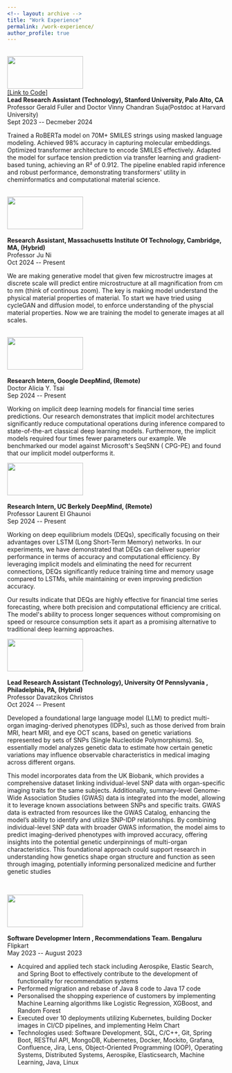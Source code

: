 ```yaml
---
<!-- layout: archive -->
title: "Work Experience"
permalink: /work-experience/
author_profile: true
---
```

<br>
<img width="175" height="75" src="https://shubhampatel10122002.github.io/images/s.png"/> <br>
<a href="https://github.com/username/repo" target="_blank">[Link to Code]</a>

<br>
<b>Lead Research Assistant (Technology), Stanford University, Palo Alto, CA </b> <br>
Professor Gerald Fuller and Doctor Vinny Chandran Suja(Postdoc at Harvard University) <br>
Sept 2023 -- Decmeber 2024 <br>

Trained a RoBERTa model on 70M+ SMILES strings using masked language modeling. Achieved 98% accuracy in capturing molecular embeddings. Optimized transformer architecture to encode SMILES effectively. Adapted the model for surface tension prediction via transfer learning and gradient-based tuning, achieving an R² of 0.912. The pipeline enabled rapid inference and robust performance, demonstrating transformers' utility in cheminformatics and computational material science.


<br>
<img width="175" height="75" src="https://shubhampatel10122002.github.io/images/mitlogo.png"/> <br>
<br>
<b>Research Assistant, Massachusetts Institute Of Technology, Cambridge, MA, (Hybrid) </b> <br>
Professor Ju Ni <br>
Oct 2024 -- Present <br>

We are making generative model that given few microstructre images at discrete scale will predict entire microstructure at all magnification from cm to nm (think of continous zoom). The key is making model understand the physical material properties of material. To start we have tried using cycleGAN and diffusion model, to enforce understanding of the physcial material properties. Now we are training the model to generate images at all scales. 

<br>
<img width="175" height="75" src="https://shubhampatel10122002.github.io/images/google-deepmind-logo.png"/> <br>
<br>
<b>Research Intern, Google DeepMind, (Remote) </b> <br>
Doctor Alicia Y. Tsai  <br>
Sep 2024 -- Present <br>

Working on implicit deep learning models for financial time series predictions. Our research demonstrates that implicit model architectures significantly reduce computational operations during inference compared to state-of-the-art classical deep learning models. Furthermore, the implicit models required four times fewer parameters our example. We benchmarked our model against Microsoft's SeqSNN ( CPG-PE) and found that our implicit model outperforms it.
<br>

<img width="175" height="75" src="https://shubhampatel10122002.github.io/images/logo-variations-thumbnail-gold-blue.png"/> <br>
<br>
<b>Research Intern, UC Berkely DeepMind, (Remote) </b> <br>
Professor Laurent EI Ghaunoi   <br>
Sep 2024 -- Present <br>

Working on deep equilibrium models (DEQs), specifically focusing on their advantages over LSTM (Long Short-Term Memory) networks. In our experiments, we have demonstrated that DEQs can deliver superior performance in terms of accuracy and computational efficiency. By leveraging implicit models and eliminating the need for recurrent connections, DEQs significantly reduce training time and memory usage compared to LSTMs, while maintaining or even improving prediction accuracy. 

Our results indicate that DEQs are highly effective for financial time series forecasting, where both precision and computational efficiency are critical. The model's ability to process longer sequences without compromising on speed or resource consumption sets it apart as a promising alternative to traditional deep learning approaches.
<br>

<img width="175" height="75" src="https://shubhampatel10122002.github.io/images/upenn.png"/> <br>
<br>
<b>Lead Research Assistant (Technology), University Of Pennslyvania , Philadelphia, PA, (Hybrid) </b> <br>
Professor Davatzikos Christos <br>
Oct 2024 -- Present <br>

Developed a foundational large language model (LLM) to predict multi-organ imaging-derived phenotypes (IDPs), such as those derived from brain MRI, heart MRI, and eye OCT scans, based on genetic variations represented by sets of SNPs (Single Nucleotide Polymorphisms). So, essentially model analyzes genetic data to estimate how certain genetic variations may influence observable characteristics in medical imaging across different organs.

This model incorporates data from the UK Biobank, which provides a comprehensive dataset linking individual-level SNP data with organ-specific imaging traits for the same subjects. Additionally, summary-level Genome-Wide Association Studies (GWAS) data is integrated into the model, allowing it to leverage known associations between SNPs and specific traits. GWAS data is extracted from resources like the GWAS Catalog, enhancing the model’s ability to identify and utilize SNP-IDP relationships.
By combining individual-level SNP data with broader GWAS information, the model aims to predict imaging-derived phenotypes with improved accuracy, offering insights into the potential genetic underpinnings of multi-organ characteristics. This foundational approach could support research in understanding how genetics shape organ structure and function as seen through imaging, potentially informing personalized medicine and further genetic studies

<br>

<img width="175" height="75" src="https://nishtha777.github.io/images/Flipkart-Logo.jpg"/> <br>
<br>
<b>Software Developmer Intern , Recommendations Team. Bengaluru </b> <br>
Flipkart <br>
May 2023 -- August 2023 <br>

* Acquired and applied tech stack including Aerospike, Elastic Search, and Spring Boot to effectively contribute to the development of functionality for recommendation systems <br>
* Performed migration and rebase of Java 8 code to Java 17 code <br>
* Personalised the shopping experience of customers by implementing Machine Learning algorithms like Logistic Regression, XGBoost, and Random Forest <br>
* Executed over 10 deployments utilizing Kubernetes, building Docker images in CI/CD pipelines, and implementing Helm Chart <br>
* Technologies used: Software Development, SQL, C/C++, Git, Spring Boot, RESTful API, MongoDB, Kubernetes, Docker, Mockito, Grafana, Confluence, Jira, Lens, Object-Oriented Programming (OOP), Operating Systems, Distributed Systems, Aerospike, Elasticsearch, Machine Learning, Java, Linux<br>

